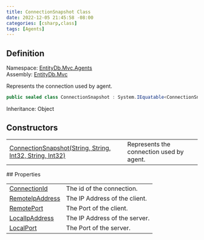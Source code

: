 ```yaml
---
title: ConnectionSnapshot Class
date: 2022-12-05 21:45:58 -08:00
categories: [csharp,class]
tags: [Agents]
---
```


## Definition
Namespace: <a href='/posts/csharp.namespace.entitydb.mvc.agents/'>EntityDb.Mvc.Agents</a><br />
Assembly: <a href='/posts/csharp.assembly.entitydb.mvc/'>EntityDb.Mvc</a><br />

Represents the connection used by agent.

```cs
public sealed class ConnectionSnapshot : System.IEquatable<ConnectionSnapshot>
```
Inheritance: Object
## Constructors
<table><tr><td><!--/posts/csharp.notimplemented.entitydb.mvc.agents.httpcontextagentsignature+connectionsnapshot-.ctor#.../--><a href='#'>ConnectionSnapshot(String, String, Int32, String, Int32)</a></td><td>
Represents the connection used by agent.
</td></tr></table>
## Properties
<table><tr><td><!--/posts/csharp.notimplemented.entitydb.mvc.agents.httpcontextagentsignature+connectionsnapshot.connectionid/--><a href='#'>ConnectionId</a></td><td>The id of the connection.</td></tr><tr><td><!--/posts/csharp.notimplemented.entitydb.mvc.agents.httpcontextagentsignature+connectionsnapshot.remoteipaddress/--><a href='#'>RemoteIpAddress</a></td><td>The IP Address of the client.</td></tr><tr><td><!--/posts/csharp.notimplemented.entitydb.mvc.agents.httpcontextagentsignature+connectionsnapshot.remoteport/--><a href='#'>RemotePort</a></td><td>The Port of the client.</td></tr><tr><td><!--/posts/csharp.notimplemented.entitydb.mvc.agents.httpcontextagentsignature+connectionsnapshot.localipaddress/--><a href='#'>LocalIpAddress</a></td><td>The IP Address of the server.</td></tr><tr><td><!--/posts/csharp.notimplemented.entitydb.mvc.agents.httpcontextagentsignature+connectionsnapshot.localport/--><a href='#'>LocalPort</a></td><td>The Port of the server.</td></tr></table>
